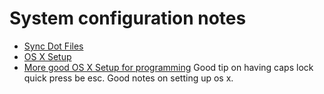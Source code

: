 # System configuration notes

- [Sync Dot Files](https://dotfiles.github.io)
- [OS X Setup](https://mattstauffer.co/blog/setting-up-a-new-os-x-development-machine-part-1-core-files-and-custom-shell)
- [More good OS X Setup for programming](https://msol.io/blog/tech/2014/03/10/work-more-efficiently-on-your-mac-for-developers/) Good tip on having caps lock quick press be esc.
  Good notes on setting up os x.
